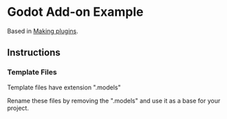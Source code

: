 # Godot Add-on Example

Based in [Making plugins](http://docs.godotengine.org/en/2.1/development/plugins/making_plugins.html).

## Instructions

### Template Files 

Template files have extension ".models"

Rename these files by removing the ".models" and use it as a base for your project.